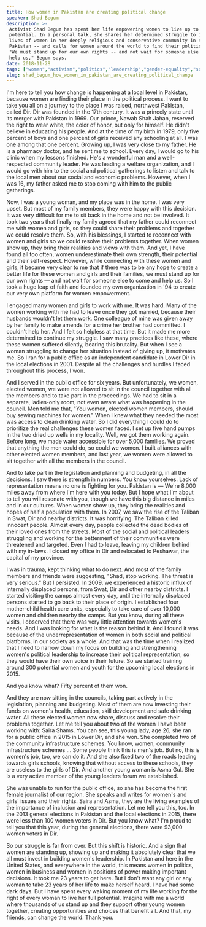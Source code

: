 ```yaml
---
title: How women in Pakistan are creating political change
speaker: Shad Begum
description: >-
 Activist Shad Begum has spent her life empowering women to live up to their full
 potential. In a personal talk, she shares her determined struggle to improve the
 lives of women in her deeply religious and conservative community in northwest
 Pakistan -- and calls for women around the world to find their political voice.
 "We must stand up for our own rights -- and not wait for someone else to come and
 help us," Begum says.
date: 2018-11-28
tags: ["women","activism","politics","leadership","gender-equality","social-change","humanity","middle-east","education","society","personal-growth"]
slug: shad_begum_how_women_in_pakistan_are_creating_political_change
---
```


I'm here to tell you how change is happening at a local level in Pakistan, because women
are finding their place in the political process. I want to take you all on a journey to
the place I was raised, northwest Pakistan, called Dir. Dir was founded in the 17th
century. It was a princely state until its merger with Pakistan in 1969. Our prince, Nawab
Shah Jahan, reserved the right to wear white, the color of honor, but only for himself. He
didn't believe in educating his people. And at the time of my birth in 1979, only five
percent of boys and one percent of girls received any schooling at all. I was one among
that one percent. Growing up, I was very close to my father. He is a pharmacy doctor, and
he sent me to school. Every day, I would go to his clinic when my lessons finished. He's a
wonderful man and a well-respected community leader. He was leading a welfare
organization, and I would go with him to the social and political gatherings to listen and
talk to the local men about our social and economic problems. However, when I was 16, my
father asked me to stop coming with him to the public gatherings.

Now, I was a young woman, and my place was in the home. I was very upset. But most of my
family members, they were happy with this decision. It was very difficult for me to sit
back in the home and not be involved. It took two years that finally my family agreed that
my father could reconnect me with women and girls, so they could share their problems and
together we could resolve them. So, with his blessings, I started to reconnect with women
and girls so we could resolve their problems together. When women show up, they bring their
realities and views with them. And yet, I have found all too often, women underestimate
their own strength, their potential and their self-respect. However, while connecting with
these women and girls, it became very clear to me that if there was to be any hope to
create a better life for these women and girls and their families, we must stand up for
our own rights — and not wait for someone else to come and help us. So I took a huge leap
of faith and founded my own organization in '94 to create our very own platform for women
empowerment.

I engaged many women and girls to work with me. It was hard. Many of the women working
with me had to leave once they got married, because their husbands wouldn't let them work.
One colleague of mine was given away by her family to make amends for a crime her brother
had committed. I couldn't help her. And I felt so helpless at that time. But it made me
more determined to continue my struggle. I saw many practices like these, where these
women suffered silently, bearing this brutality. But when I see a woman struggling to
change her situation instead of giving up, it motivates me. So I ran for a public office as
an independent candidate in Lower Dir in the local elections in 2001. Despite all the
challenges and hurdles I faced throughout this process, I won.

And I served in the public office for six years. But unfortunately, we women, elected
women, we were not allowed to sit in the council together with all the members and to take
part in the proceedings. We had to sit in a separate, ladies-only room, not even aware
what was happening in the council. Men told me that, "You women, elected women members,
should buy sewing machines for women." When I knew what they needed the most was access to
clean drinking water. So I did everything I could do to prioritize the real challenges
these women faced. I set up five hand pumps in the two dried up wells in my locality.
Well, we got them working again. Before long, we made water accessible for over 5,000
families. We proved that anything the men could do, so could we women. I built alliances
with other elected women members, and last year, we women were allowed to sit together
with all the members in the council.

And to take part in the legislation and planning and budgeting, in all the decisions. I
saw there is strength in numbers. You know yourselves. Lack of representation means no one
is fighting for you. Pakistan is — We're 8,000 miles away from where I'm here with you
today. But I hope what I'm about to tell you will resonate with you, though we have this
big distance in miles and in our cultures. When women show up, they bring the realities and
hopes of half a population with them. In 2007, we saw the rise of the Taliban in Swat, Dir
and nearby districts. It was horrifying. The Taliban killed innocent people. Almost every
day, people collected the dead bodies of their loved ones from the streets. Most of the
social and political leaders struggling and working for the betterment of their
communities were threatened and targeted. Even I had to leave, leaving my children behind
with my in-laws. I closed my office in Dir and relocated to Peshawar, the capital of my
province.

I was in trauma, kept thinking what to do next. And most of the family members and friends
were suggesting, "Shad, stop working. The threat is very serious." But I persisted. In
2009, we experienced a historic influx of internally displaced persons, from Swat, Dir and
other nearby districts. I started visiting the camps almost every day, until the
internally displaced persons started to go back to their place of origin. I established
four mother-child health care units, especially to take care of over 10,000 women and
children nearby the camps. But you know, during all these visits, I observed that there
was very little attention towards women's needs. And I was looking for what is the reason
behind it. And I found it was because of the underrepresentation of women in both social
and political platforms, in our society as a whole. And that was the time when I realized
that I need to narrow down my focus on building and strengthening women's political
leadership to increase their political representation, so they would have their own voice
in their future. So we started training around 300 potential women and youth for the
upcoming local elections in 2015.

And you know what? Fifty percent of them won.

And they are now sitting in the councils, taking part actively in the legislation,
planning and budgeting. Most of them are now investing their funds on women's health,
education, skill development and safe drinking water. All these elected women now share,
discuss and resolve their problems together. Let me tell you about two of the women I have
been working with: Saira Shams. You can see, this young lady, age 26, she ran for a public
office in 2015 in Lower Dir, and she won. She completed two of the community
infrastructure schemes. You know, women, community infrastructure schemes ... Some people
think this is men's job. But no, this is women's job, too, we can do it. And she also
fixed two of the roads leading towards girls schools, knowing that without access to these
schools, they are useless to the girls of Dir. And another young woman is Asma Gul. She is
a very active member of the young leaders forum we established.

She was unable to run for the public office, so she has become the first female journalist
of our region. She speaks and writes for women's and girls' issues and their rights. Saira
and Asma, they are the living examples of the importance of inclusion and
representation. Let me tell you this, too. In the 2013 general elections in Pakistan and
the local elections in 2015, there were less than 100 women voters in Dir. But you know
what? I'm proud to tell you that this year, during the general elections, there were
93,000 women voters in Dir.

So our struggle is far from over. But this shift is historic. And a sign that women are
standing up, showing up and making it absolutely clear that we all must invest in building
women's leadership. In Pakistan and here in the United States, and everywhere in the
world, this means women in politics, women in business and women in positions of power
making important decisions. It took me 23 years to get here. But I don't want any girl or
any woman to take 23 years of her life to make herself heard. I have had some dark days.
But I have spent every waking moment of my life working for the right of every woman to
live her full potential. Imagine with me a world where thousands of us stand up and they
support other young women together, creating opportunities and choices that benefit all.
And that, my friends, can change the world. Thank you.

<!--
ad_duration=3.33
comment_count=6
event="TEDWomen 2018"
external_start_time=0
has_talk_citation=1
intro_duration=11.82
is_subtitle_required="False"
is_talk_featured="True"
language="en"
language_swap="False"
native_language="en"
number_of_related_talks=6
number_of_speakers=1
number_of_subtitled_videos=20
number_of_tags=11
number_of_talk_download_languages=22
number_of_talk_more_resources=0
number_of_talk_recommendations=0
number_of_talks_take_actions=2
post_ad_duration=0.83
published_timestamp="2019-02-11 15:44:26"
recording_date="2018-11-28"
speaker_description="Women's rights activist"
speaker_is_published=1
speaker_name="Shad Begum"
talk_more_resources=[]
talk_name="How women in Pakistan are creating political change"
talks_tags=["women","activism","politics","leadership","gender-equality","social-change","humanity","middle-east","education","society","personal-growth"]
url_audio="https://download.ted.com/talks/ShadBegum_2018W.mp3?apikey=acme-roadrunner"
url_photo_speaker="https://pe.tedcdn.com/images/ted/6390bfd8071049eb29a02087533b27f32bb246ec_254x191.jpg"
url_photo_talk="https://s3.amazonaws.com/talkstar-photos/uploads/35206a8e-31cc-4425-94bd-6623c77d0da1/ShadBegum_2018W-embed.jpg"
url_webpage="https://www.ted.com/talks/shad_begum_how_women_in_pakistan_are_creating_political_change"
video_type_name="TED Stage Talk"
-->